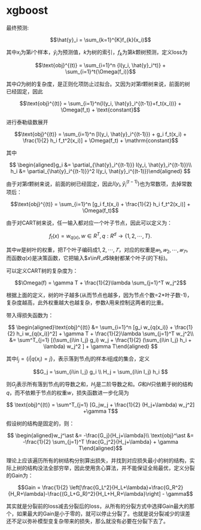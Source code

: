# xgboost
最终预测:

$$\hat{y}_i = \sum_{k=1}^{K}f_{k}(x_i)$$

其中$x_i$为第$i$个样本，$\hat{y}_i$为预测值，$k$为树的索引，$f_k$为第$k$颗树预测，定义loss为

$$\text{obj}^{(t)} = \sum_{i=1}^n {l(y_i, \hat{y}_i^t)} + \sum_{i=1}^t{\Omega(f_i)}$$

其中$\Omega$为树的复杂度，是正则化项防止过拟合。又因为对第$t$颗树来说，前面的树已经固定，因此

$$\text{obj}^{(t)} = \sum_{i=1}^n{l(y_i, \hat{y}_i^{(t-1)}+f_t(x_i))} + \Omega(f_t) + \text{constant}$$

进行泰勒级数展开

$$\text{obj}^{(t)} = \sum_{i=1}^n [l(y_i, \hat{y}_i^{(t-1)}) + g_i f_t(x_i) + \frac{1}{2} h_i f_t^2(x_i)] + \Omega(f_t) + \mathrm{constant}$$

其中

$$
\begin{aligned}g_i &= \partial_{\hat{y}_i^{(t-1)}} l(y_i, \hat{y}_i^{(t-1)})\\
h_i &= \partial_{\hat{y}_i^{(t-1)}}^2 l(y_i, \hat{y}_i^{(t-1)})\end{aligned}
$$

由于对第$t$颗树来说，前面的树已经固定，因此$l(y_i, \hat{y}_i^{(t-1)})$也为常数项，去掉常数项后：

$$\text{obj}^{(t)} = \sum_{i=1}^n [g_i f_t(x_i) + \frac{1}{2} h_i f_t^2(x_i)] + \Omega(f_t)$$

由于对CART树来说，任一输入都对应一个叶子节点，因此可以定义为：

$$f_t(x) = w_{q(x)}, w \in R^T, q:R^d\rightarrow \{1,2,\cdots,T\} .$$

其中$w$是树叶的权重，把$T$个叶子编码成$1,2,\cdots,𝑇$，对应的权重是$𝑤_1,𝑤_2,\cdots,𝑤_𝑇$。而函数$q(x)$是决策函数，它把输入$𝑥\in𝑅_𝑑$映射都某个叶子(的下标)。

可以定义CART树的复杂度为：

$$\Omega(f) = \gamma T + \frac{1}{2}\lambda \sum_{j=1}^T w_j^2$$

根据上面的定义，树的叶子越多(从而节点也越多，因为节点个数=2*叶子数-1)，复杂度越高，此外权重越大也越复杂，参数$\lambda$用来控制这两者的比重。

带入得损失函数为：

$$
\begin{aligned}\text{obj}^{(t)} &= \sum_{i=1}^n [g_i w_{q(x_i)} + \frac{1}{2} h_i w_{q(x_i)}^2] + \gamma T + \frac{1}{2}\lambda \sum_{j=1}^T w_j^2\\
&= \sum^T_{j=1} [(\sum_{i\in I_j} g_i) w_j + \frac{1}{2} (\sum_{i\in I_j} h_i + \lambda) w_j^2 ] + \gamma T\end{aligned} 
$$

其中$I_j = \{i | q(x_i)=j \}$，表示落到节点$j$的样本$i$组成的集合，定义

$$G_j = \sum_{i\in I_j} g_i \\ 
H_j = \sum_{i\in I_j} h_i
$$

则$G_j$表示所有落到节点$j$的导数之和，$H_j$是二阶导数之和。$G$和$H$只依赖于树的结构$q$，而不依赖于节点的权重$w$，损失函数进一步化简为

$$
\text{obj}^{(t)} = \sum^T_{j=1} [G_jw_j + \frac{1}{2} (H_j+\lambda) w_j^2] +\gamma T$$

假设树的结构是固定的，则：

$$
\begin{aligned}w_j^\ast &= -\frac{G_j}{H_j+\lambda}\\
\text{obj}^\ast &= -\frac{1}{2} \sum_{j=1}^T \frac{G_j^2}{H_j+\lambda} + \gamma T\end{aligned}$$


理论上应该遍历所有的树结构分别算出损失，并找到对应损失最小的树的结构，实际上树的结构没法全部穷举，因此使用贪心算法，并不能保证全局最优，定义分裂的Gain为：

$$Gain = \frac{1}{2} \left[\frac{G_L^2}{H_L+\lambda}+\frac{G_R^2}{H_R+\lambda}-\frac{(G_L+G_R)^2}{H_L+H_R+\lambda}\right] - \gamma$$


其实就是分裂前的loss减去分裂后的loss，从所有的分裂方式中选择Gain最大的那个，如果最大的Gain是小于零的，就可以停止分裂了。也就是说分裂减少的误差还不足以弥补模型变复杂带来的损失，那么就没有必要在分裂下去了。
